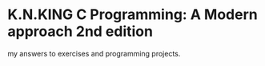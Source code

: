 # K.N.KING C Programming: A Modern approach 2nd edition

my answers to exercises and programming projects.

